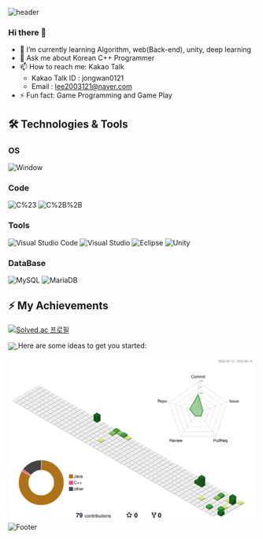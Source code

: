 ![header](https://capsule-render.vercel.app/api?type=transparent&color=auto&height=250&section=header&text=Jongwan's%20GitHub&fontSize=70&animation=scaleIn)


### Hi there 👋
- 🌱 I’m currently learning Algorithm, web(Back-end), unity, deep learning 
- 💬 Ask me about Korean C++ Programmer
- 📫 How to reach me: Kakao Talk  
  - Kakao Talk ID : jongwan0121
  - Email : lee2003121@naver.com
- ⚡ Fun fact: Game Programming and Game Play

## 🛠 Technologies & Tools
<h3>OS</h3>
<p>
  <img alt="Window" src="https://img.shields.io/badge/-Window-0078D6?style=flat-square&logo=windows&logoColor=white"/>
</p>

<h3>Code</h3>
<p>
  <img alt="C%23" src="https://img.shields.io/badge/-C%23-239120?style=flat-square&logo=c-Sharp&logoColor=white"/>
  <img alt="C%2B%2B" src="https://img.shields.io/badge/-C%2B%2B-00599C?style=flat-square&logo=c%2B%2B&logoColor=white"/>
</p>

<h3>Tools</h3>
<p>	
  <img alt="Visual Studio Code" src="https://img.shields.io/badge/-Visual_Studio_Code-007ACC?style=flat-square&logo=visual-studio-code&logoColor=white"/>
  <img alt="Visual Studio" src="https://img.shields.io/badge/-Visual_Studio-5C2D91?style=flat-square&logo=visual-studio&logoColor=white"/>
  <img alt="Eclipse" src="https://img.shields.io/badge/Eclipse-FE7A16.svg?style=for-the-badge&logo=Eclipse&logoColor=white"/>
  <img alt="Unity" src="https://img.shields.io/badge/-Unity-000000?style=flat-square&logo=unity&logoColor=white"/>
</p>


<h3>DataBase</h3>
<p>
  <img alt="MySQL" src="https://img.shields.io/badge/mysql-%2300f.svg?style=for-the-badge&logo=mysql&logoColor=white"/>
   <img alt="MariaDB" src="https://img.shields.io/badge/MariaDB-003545?style=for-the-badge&logo=mariadb&logoColor=white"/>
</p>



## ⚡ My Achievements
[![Solved.ac
프로필](http://mazassumnida.wtf/api/v2/generate_badge?boj=lee2003121)](https://solved.ac/lee2003121)


<a href="https://github.com/lee2003121/lee2003121">
  <img align="center" src="https://github-readme-stats.vercel.app/api?username=lee2003121&show_icons=true&line_height=27&count_private=true&bg_color=90,2b5876,4e4376&title_color=fff&text_color=fff&icon_color=4ca1af"/>
</a>
Here are some ideas to get you started:

![](./profile-3d-contrib/profile-green-animate.svg)
![Footer](https://capsule-render.vercel.app/api?type=waving&color=auto&height=200&section=footer)



